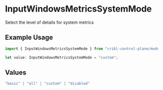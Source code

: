 # InputWindowsMetricsSystemMode

Select the level of details for system metrics

## Example Usage

```typescript
import { InputWindowsMetricsSystemMode } from "cribl-control-plane/models";

let value: InputWindowsMetricsSystemMode = "custom";
```

## Values

```typescript
"basic" | "all" | "custom" | "disabled"
```